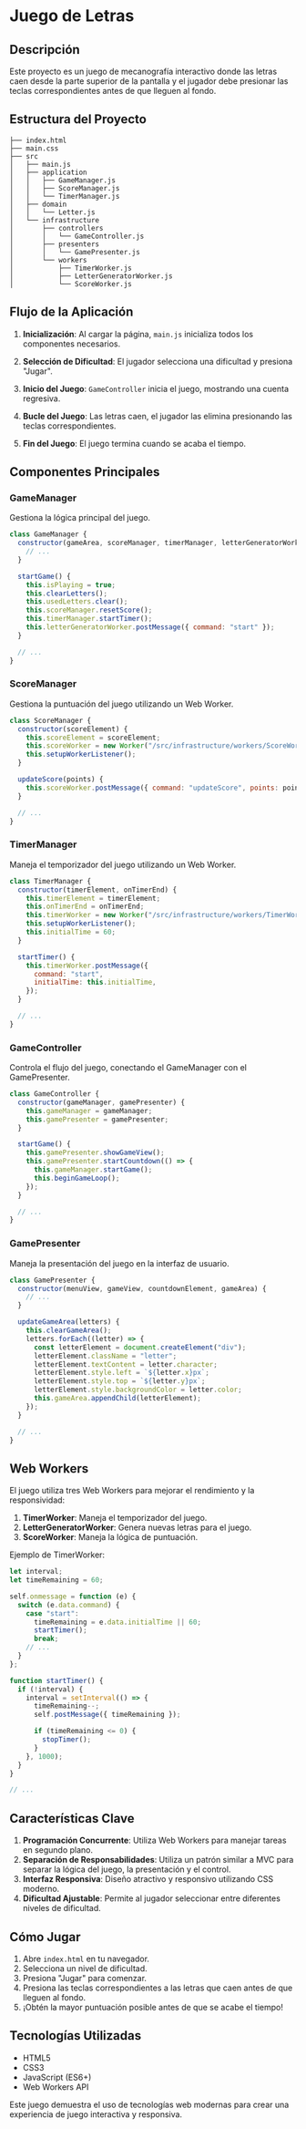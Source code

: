 # Juego de Letras

## Descripción
Este proyecto es un juego de mecanografía interactivo donde las letras caen desde la parte superior de la pantalla y el jugador debe presionar las teclas correspondientes antes de que lleguen al fondo.

## Estructura del Proyecto
```
├── index.html
├── main.css
├── src
│   ├── main.js
│   ├── application
│   │   ├── GameManager.js
│   │   ├── ScoreManager.js
│   │   └── TimerManager.js
│   ├── domain
│   │   └── Letter.js
│   └── infrastructure
│       ├── controllers
│       │   └── GameController.js
│       ├── presenters
│       │   └── GamePresenter.js
│       └── workers
│           ├── TimerWorker.js
│           ├── LetterGeneratorWorker.js
│           └── ScoreWorker.js
```

## Flujo de la Aplicación

1. **Inicialización**: Al cargar la página, `main.js` inicializa todos los componentes necesarios.

2. **Selección de Dificultad**: El jugador selecciona una dificultad y presiona "Jugar".

3. **Inicio del Juego**: `GameController` inicia el juego, mostrando una cuenta regresiva.

4. **Bucle del Juego**: Las letras caen, el jugador las elimina presionando las teclas correspondientes.

5. **Fin del Juego**: El juego termina cuando se acaba el tiempo.

## Componentes Principales

### GameManager
Gestiona la lógica principal del juego.

```javascript
class GameManager {
  constructor(gameArea, scoreManager, timerManager, letterGeneratorWorker) {
    // ...
  }

  startGame() {
    this.isPlaying = true;
    this.clearLetters();
    this.usedLetters.clear();
    this.scoreManager.resetScore();
    this.timerManager.startTimer();
    this.letterGeneratorWorker.postMessage({ command: "start" });
  }

  // ...
}
```

### ScoreManager
Gestiona la puntuación del juego utilizando un Web Worker.

```javascript
class ScoreManager {
  constructor(scoreElement) {
    this.scoreElement = scoreElement;
    this.scoreWorker = new Worker("/src/infrastructure/workers/ScoreWorker.js");
    this.setupWorkerListener();
  }

  updateScore(points) {
    this.scoreWorker.postMessage({ command: "updateScore", points: points });
  }

  // ...
}
```

### TimerManager
Maneja el temporizador del juego utilizando un Web Worker.

```javascript
class TimerManager {
  constructor(timerElement, onTimerEnd) {
    this.timerElement = timerElement;
    this.onTimerEnd = onTimerEnd;
    this.timerWorker = new Worker("/src/infrastructure/workers/TimerWorker.js");
    this.setupWorkerListener();
    this.initialTime = 60;
  }

  startTimer() {
    this.timerWorker.postMessage({
      command: "start",
      initialTime: this.initialTime,
    });
  }

  // ...
}
```

### GameController
Controla el flujo del juego, conectando el GameManager con el GamePresenter.

```javascript
class GameController {
  constructor(gameManager, gamePresenter) {
    this.gameManager = gameManager;
    this.gamePresenter = gamePresenter;
  }

  startGame() {
    this.gamePresenter.showGameView();
    this.gamePresenter.startCountdown(() => {
      this.gameManager.startGame();
      this.beginGameLoop();
    });
  }

  // ...
}
```

### GamePresenter
Maneja la presentación del juego en la interfaz de usuario.

```javascript
class GamePresenter {
  constructor(menuView, gameView, countdownElement, gameArea) {
    // ...
  }

  updateGameArea(letters) {
    this.clearGameArea();
    letters.forEach((letter) => {
      const letterElement = document.createElement("div");
      letterElement.className = "letter";
      letterElement.textContent = letter.character;
      letterElement.style.left = `${letter.x}px`;
      letterElement.style.top = `${letter.y}px`;
      letterElement.style.backgroundColor = letter.color;
      this.gameArea.appendChild(letterElement);
    });
  }

  // ...
}
```

## Web Workers

El juego utiliza tres Web Workers para mejorar el rendimiento y la responsividad:

1. **TimerWorker**: Maneja el temporizador del juego.
2. **LetterGeneratorWorker**: Genera nuevas letras para el juego.
3. **ScoreWorker**: Maneja la lógica de puntuación.

Ejemplo de TimerWorker:

```javascript
let interval;
let timeRemaining = 60;

self.onmessage = function (e) {
  switch (e.data.command) {
    case "start":
      timeRemaining = e.data.initialTime || 60;
      startTimer();
      break;
    // ...
  }
};

function startTimer() {
  if (!interval) {
    interval = setInterval(() => {
      timeRemaining--;
      self.postMessage({ timeRemaining });

      if (timeRemaining <= 0) {
        stopTimer();
      }
    }, 1000);
  }
}

// ...
```

## Características Clave

1. **Programación Concurrente**: Utiliza Web Workers para manejar tareas en segundo plano.
2. **Separación de Responsabilidades**: Utiliza un patrón similar a MVC para separar la lógica del juego, la presentación y el control.
3. **Interfaz Responsiva**: Diseño atractivo y responsivo utilizando CSS moderno.
4. **Dificultad Ajustable**: Permite al jugador seleccionar entre diferentes niveles de dificultad.

## Cómo Jugar

1. Abre `index.html` en tu navegador.
2. Selecciona un nivel de dificultad.
3. Presiona "Jugar" para comenzar.
4. Presiona las teclas correspondientes a las letras que caen antes de que lleguen al fondo.
5. ¡Obtén la mayor puntuación posible antes de que se acabe el tiempo!

## Tecnologías Utilizadas

- HTML5
- CSS3
- JavaScript (ES6+)
- Web Workers API

Este juego demuestra el uso de tecnologías web modernas para crear una experiencia de juego interactiva y responsiva.
